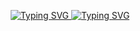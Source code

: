 <p style="text-align:center;">
  <a href="https://git.io/typing-svg">
    <img style="max-width: 100%; height: auto;" src="https://readme-typing-svg.demolab.com?font=Brush+Script+MT&weight=400&size=30&pause=1000&color=ADD8E6&center=true&vCenter=true&multiline=true&random=true&width=600&height=80&lines=Welcome+to+my+amazing+profile.+I'm+Abdelsalam" alt="Typing SVG" />
  </a>
  <a href="https://git.io/typing-svg">
    <img style="max-width: 100%; height:auto;" src="https://readme-typing-svg.demolab.com?font=Brush+Script+MT&weight=400&size=30&pause=1000&color=ADD8E6&center=true&vCenter=true&multiline=true&random=true&width=600&height=80&lines=Github profile is currently under maintenance" alt="Typing SVG" />
  </a>
</p>

